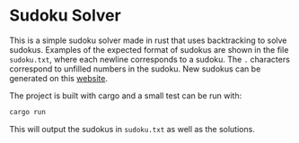  # Sudoku Solver
 This is a simple sudoku solver made in rust that uses backtracking to solve sudokus. Examples of the expected format of sudokus are shown in the file `sudoku.txt`, where each newline corresponds to a sudoku. The `.` characters correspond to unfilled numbers in the sudoku. New sudokus can be generated on this [website](https://qqwing.com/generate.html).

The project is built with cargo and a small test can be run with:
```rust
cargo run
```
This will output the sudokus in `sudoku.txt` as well as the solutions.
